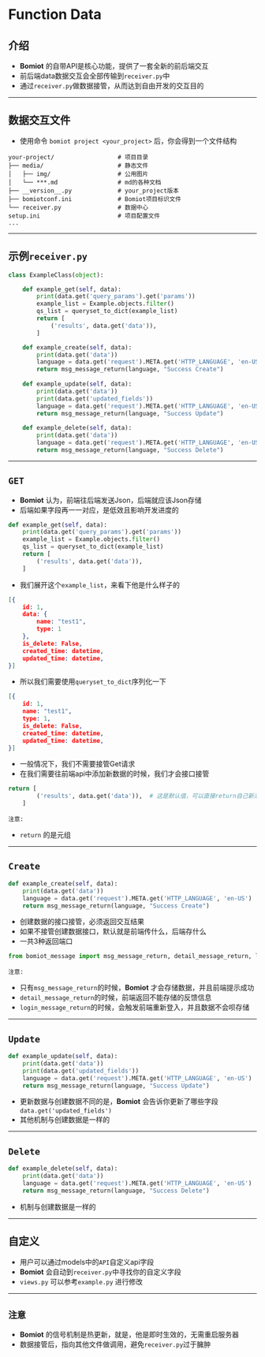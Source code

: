 # Function Data

## 介绍

- **Bomiot** 的自带API是核心功能，提供了一套全新的前后端交互
- 前后端data数据交互会全部传输到`receiver.py`中
- 通过`receiver.py`做数据接管，从而达到自由开发的交互目的

---

## 数据交互文件

- 使用命令 `bomiot project <your_project>` 后，你会得到一个文件结构

```shell
your-project/                  # 项目目录
├── media/                     # 静态文件
│   ├── img/                   # 公用图片       
│   └── ***.md                 # md的各种文档
├── __version__.py             # your_project版本
├── bomiotconf.ini             # Bomiot项目标识文件
└── receiver.py                # 数据中心
setup.ini                      # 项目配置文件
...

```

---

## 示例`receiver.py`

```python
class ExampleClass(object):

    def example_get(self, data):
        print(data.get('query_params').get('params'))
        example_list = Example.objects.filter()
        qs_list = queryset_to_dict(example_list)
        return [
            ('results', data.get('data')),
        ]

    def example_create(self, data):
        print(data.get('data'))
        language = data.get('request').META.get('HTTP_LANGUAGE', 'en-US')
        return msg_message_return(language, "Success Create")
    
    def example_update(self, data):
        print(data.get('data'))
        print(data.get('updated_fields'))
        language = data.get('request').META.get('HTTP_LANGUAGE', 'en-US')
        return msg_message_return(language, "Success Update")
    
    def example_delete(self, data):
        print(data.get('data'))
        language = data.get('request').META.get('HTTP_LANGUAGE', 'en-US')
        return msg_message_return(language, "Success Delete")
```

---

## `GET`

- **Bomiot** 认为，前端往后端发送Json，后端就应该Json存储
- 后端如果字段再一一对应，是低效且影响开发进度的

```python
def example_get(self, data):
    print(data.get('query_params').get('params'))
    example_list = Example.objects.filter()
    qs_list = queryset_to_dict(example_list)
    return [
        ('results', data.get('data')),
    ]
```

- 我们展开这个`example_list`，来看下他是什么样子的

```json
[{
    id: 1,
    data: {
        name: "test1",
        type: 1
    },
    is_delete: False,
    created_time: datetime,
    updated_time: datetime,
}]
```

- 所以我们需要使用`queryset_to_dict`序列化一下

```json
[{
    id: 1,
    name: "test1",
    type: 1,
    is_delete: False,
    created_time: datetime,
    updated_time: datetime,
}]
```

- 一般情况下，我们不需要接管Get请求
- 在我们需要往前端api中添加新数据的时候，我们才会接口接管

```python
return [
        ('results', data.get('data')),  # 这是默认值，可以直接return自己新添加的数据
    ]
```

`注意:`

- `return` 的是元组

---

## `Create`

```python
def example_create(self, data):
    print(data.get('data'))
    language = data.get('request').META.get('HTTP_LANGUAGE', 'en-US')
    return msg_message_return(language, "Success Create")
```

- 创建数据的接口接管，必须返回交互结果
- 如果不接管创建数据接口，默认就是前端传什么，后端存什么
- 一共3种返回端口

```python
from bomiot_message import msg_message_return, detail_message_return, login_message_return
```

`注意:`

- 只有`msg_message_return`的时候，**Bomiot** 才会存储数据，并且前端提示成功
- `detail_message_return`的时候，前端返回不能存储的反馈信息
- `login_message_return`的时候，会触发前端重新登入，并且数据不会呗存储

---

## `Update`

```python
def example_update(self, data):
    print(data.get('data'))
    print(data.get('updated_fields'))
    language = data.get('request').META.get('HTTP_LANGUAGE', 'en-US')
    return msg_message_return(language, "Success Update")
```

- 更新数据与创建数据不同的是，**Bomiot** 会告诉你更新了哪些字段 `data.get('updated_fields')`
- 其他机制与创建数据是一样的

---

## `Delete`

```python
def example_delete(self, data):
    print(data.get('data'))
    language = data.get('request').META.get('HTTP_LANGUAGE', 'en-US')
    return msg_message_return(language, "Success Delete")
```

- 机制与创建数据是一样的

---

## 自定义

- 用户可以通过models中的`API`自定义api字段
- **Bomiot** 会自动到`receiver.py`中寻找你的自定义字段
- `views.py` 可以参考`example.py` 进行修改

---

## `注意`

- **Bomiot** 的信号机制是热更新，就是，他是即时生效的，无需重启服务器
- 数据接管后，指向其他文件做调用，避免`receiver.py`过于臃肿